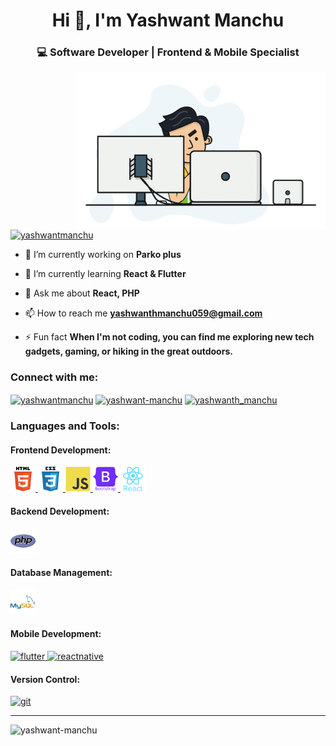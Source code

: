 <h1 align="center">Hi 👋, I'm Yashwant Manchu</h1>
<h3 align="center">💻 Software Developer | Frontend & Mobile Specialist</h3>

<img align="right" alt="coding_developer_gif" width="400" src='https://raw.githubusercontent.com/yashwant-manchu/yashwant-manchu/main/developer.gif' />
<p align="left"> <a href="https://twitter.com/yashwantmanchu" target="blank"><img src="https://img.shields.io/twitter/follow/yashwantmanchu?logo=twitter&style=for-the-badge" alt="yashwantmanchu" /></a> </p>

- 🔭 I’m currently working on **Parko plus**

- 🌱 I’m currently learning **React & Flutter**

- 💬 Ask me about **React, PHP**

- 📫 How to reach me **yashwanthmanchu059@gmail.com**

- ⚡ Fun fact **When I'm not coding, you can find me exploring new tech gadgets, gaming, or hiking in the great outdoors.**

<h3 align="left">Connect with me:</h3>
<p align="left">
<a href="https://twitter.com/yashwantmanchu" target="_blank"><img align="center" src="https://raw.githubusercontent.com/rahuldkjain/github-profile-readme-generator/master/src/images/icons/Social/twitter.svg" alt="yashwantmanchu" height="30" width="40" /></a>
<a href="https://linkedin.com/in/yashwant-manchu" target="_blank"><img align="center" src="https://raw.githubusercontent.com/rahuldkjain/github-profile-readme-generator/master/src/images/icons/Social/linked-in-alt.svg" alt="yashwant-manchu" height="30" width="40" /></a>
<a href="https://instagram.com/yashwant_chowdary_manchu" target="_blank"><img align="center" src="https://raw.githubusercontent.com/rahuldkjain/github-profile-readme-generator/master/src/images/icons/Social/instagram.svg" alt="yashwanth_manchu" height="30" width="40" /></a>
</p>

<h3 align="left">Languages and Tools:</h3>

<h4 align="left">Frontend Development:</h4>
<p align="left">
  <a href="https://www.w3.org/html/" target="_blank" rel="noreferrer">
    <img src="https://raw.githubusercontent.com/devicons/devicon/master/icons/html5/html5-original-wordmark.svg" alt="html5" width="40" height="40"/>
  </a>
  <a href="https://www.w3schools.com/css/" target="_blank" rel="noreferrer">
    <img src="https://raw.githubusercontent.com/devicons/devicon/master/icons/css3/css3-original-wordmark.svg" alt="css3" width="40" height="40"/>
  </a>
  <a href="https://developer.mozilla.org/en-US/docs/Web/JavaScript" target="_blank" rel="noreferrer">
    <img src="https://raw.githubusercontent.com/devicons/devicon/master/icons/javascript/javascript-original.svg" alt="javascript" width="40" height="40"/>
  </a>
  <a href="https://getbootstrap.com" target="_blank" rel="noreferrer">
    <img src="https://raw.githubusercontent.com/devicons/devicon/master/icons/bootstrap/bootstrap-plain-wordmark.svg" alt="bootstrap" width="40" height="40"/>
  </a>
  <a href="https://reactjs.org/" target="_blank" rel="noreferrer">
    <img src="https://raw.githubusercontent.com/devicons/devicon/master/icons/react/react-original-wordmark.svg" alt="react" width="40" height="40"/>
  </a>
</p>

<h4 align="left">Backend Development:</h4>
<p align="left">
  <a href="https://www.php.net" target="_blank" rel="noreferrer">
    <img src="https://raw.githubusercontent.com/devicons/devicon/master/icons/php/php-original.svg" alt="php" width="40" height="40"/>
  </a>
</p>

<h4 align="left">Database Management:</h4>
<p align="left">
  <a href="https://www.mysql.com/" target="_blank" rel="noreferrer">
    <img src="https://raw.githubusercontent.com/devicons/devicon/master/icons/mysql/mysql-original-wordmark.svg" alt="mysql" width="40" height="40"/>
  </a>
</p>

<h4 align="left">Mobile Development:</h4>
<p align="left">
  <a href="https://flutter.dev" target="_blank" rel="noreferrer">
    <img src="https://www.vectorlogo.zone/logos/flutterio/flutterio-icon.svg" alt="flutter" width="40" height="40"/>
  </a>
  <a href="https://reactnative.dev/" target="_blank" rel="noreferrer">
    <img src="https://reactnative.dev/img/header_logo.svg" alt="reactnative" width="40" height="40"/>
  </a>
</p>

<h4 align="left">Version Control:</h4>
<p align="left">
  <a href="https://git-scm.com/" target="_blank" rel="noreferrer">
    <img src="https://www.vectorlogo.zone/logos/git-scm/git-scm-icon.svg" alt="git" width="40" height="40"/>
  </a>
</p>

---

<p><img align="left" src="https://github-readme-stats.vercel.app/api/top-langs?username=yashwant-manchu&show_icons=true&locale=en&layout=compact" alt="yashwant-manchu" /></p>
